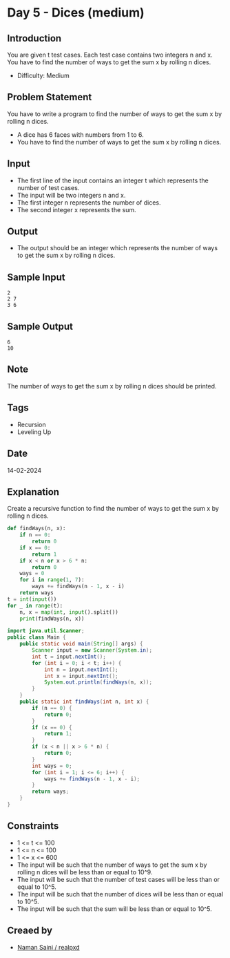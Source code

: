# Day 5 - Dices (medium)

## Introduction 
You are given t test cases. Each test case contains two integers n and x. You have to find the number of ways to get the sum x by rolling n dices. 
- Difficulty: Medium

## Problem Statement
You have to write a program to find the number of ways to get the sum x by rolling n dices.
- A dice has 6 faces with numbers from 1 to 6.
- You have to find the number of ways to get the sum x by rolling n dices.

## Input
- The first line of the input contains an integer t which represents the number of test cases.
- The input will be two integers n and x.
- The first integer n represents the number of dices.
- The second integer x represents the sum.

## Output
- The output should be an integer which represents the number of ways to get the sum x by rolling n dices.

## Sample Input
```
2
2 7
3 6
```

## Sample Output
```
6
10
```

## Note
The number of ways to get the sum x by rolling n dices should be printed.

## Tags
- Recursion
- Leveling Up

## Date
14-02-2024

## Explanation
Create a recursive function to find the number of ways to get the sum x by rolling n dices.
```python
def findWays(n, x):
    if n == 0:
        return 0
    if x == 0:
        return 1
    if x < n or x > 6 * n:
        return 0
    ways = 0
    for i in range(1, 7):
        ways += findWays(n - 1, x - i)
    return ways
t = int(input())
for _ in range(t):
    n, x = map(int, input().split())
    print(findWays(n, x))
```
```java
import java.util.Scanner;
public class Main {
    public static void main(String[] args) {
        Scanner input = new Scanner(System.in);
        int t = input.nextInt();
        for (int i = 0; i < t; i++) {
            int n = input.nextInt();
            int x = input.nextInt();
            System.out.println(findWays(n, x));
        }
    }
    public static int findWays(int n, int x) {
        if (n == 0) {
            return 0;
        }
        if (x == 0) {
            return 1;
        }
        if (x < n || x > 6 * n) {
            return 0;
        }
        int ways = 0;
        for (int i = 1; i <= 6; i++) {
            ways += findWays(n - 1, x - i);
        }
        return ways;
    }
}
```

## Constraints
- 1 <= t <= 100
- 1 <= n <= 100
- 1 <= x <= 600
- The input will be such that the number of ways to get the sum x by rolling n dices will be less than or equal to 10^9.
- The input will be such that the number of test cases will be less than or equal to 10^5.
- The input will be such that the number of dices will be less than or equal to 10^5.
- The input will be such that the sum will be less than or equal to 10^5.

## Creaed by 
- [Naman Saini / realpxd](https://github.com/realpxd)